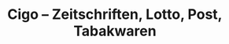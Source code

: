 ---
title: "Cigo – Zeitschriften, Lotto, Post, Tabakwaren"
url: /schneverdingen/cigo-zeitschriften-lotto-post-tabakwaren/
shop: Zeitungen
---
